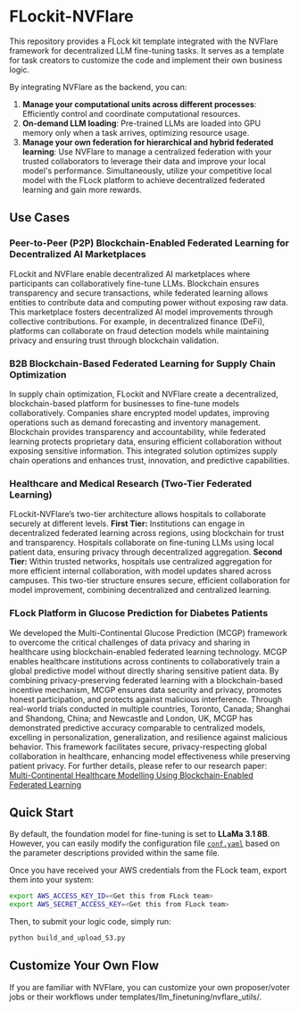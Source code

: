 # FLockit-NVFlare

This repository provides a FLock kit template integrated with the NVFlare framework for decentralized LLM fine-tuning tasks. It serves as a template for task creators to customize the code and implement their own business logic.

By integrating NVFlare as the backend, you can:

1. **Manage your computational units across different processes**: Efficiently control and coordinate computational resources.
2. **On-demand LLM loading**: Pre-trained LLMs are loaded into GPU memory only when a task arrives, optimizing resource usage.
3. **Manage your own federation for hierarchical and hybrid federated learning**: Use NVFlare to manage a centralized federation with your trusted collaborators to leverage their data and improve your local model's performance. Simultaneously, utilize your competitive local model with the FLock platform to achieve decentralized federated learning and gain more rewards.

## Use Cases

### Peer-to-Peer (P2P) Blockchain-Enabled Federated Learning for Decentralized AI Marketplaces

FLockit and NVFlare enable decentralized AI marketplaces where participants can collaboratively fine-tune LLMs. Blockchain ensures transparency and secure transactions, while federated learning allows entities to contribute data and computing power without exposing raw data. This marketplace fosters decentralized AI model improvements through collective contributions. For example, in decentralized finance (DeFi), platforms can collaborate on fraud detection models while maintaining privacy and ensuring trust through blockchain validation.

### B2B Blockchain-Based Federated Learning for Supply Chain Optimization

In supply chain optimization, FLockit and NVFlare create a decentralized, blockchain-based platform for businesses to fine-tune models collaboratively. Companies share encrypted model updates, improving operations such as demand forecasting and inventory management. Blockchain provides transparency and accountability, while federated learning protects proprietary data, ensuring efficient collaboration without exposing sensitive information. This integrated solution optimizes supply chain operations and enhances trust, innovation, and predictive capabilities.

### Healthcare and Medical Research (Two-Tier Federated Learning)

FLockit-NVFlare’s two-tier architecture allows hospitals to collaborate securely at different levels. **First Tier:** Institutions can engage in decentralized federated learning across regions, using blockchain for trust and transparency. Hospitals collaborate on fine-tuning LLMs using local patient data, ensuring privacy through decentralized aggregation. **Second Tier:** Within trusted networks, hospitals use centralized aggregation for more efficient internal collaboration, with model updates shared across campuses. This two-tier structure ensures secure, efficient collaboration for model improvement, combining decentralized and centralized learning.

### FLock Platform in Glucose Prediction for Diabetes Patients

We developed the Multi-Continental Glucose Prediction (MCGP) framework to overcome the critical challenges of data privacy and sharing in healthcare using blockchain-enabled federated learning technology. MCGP enables healthcare institutions across continents to collaboratively train a global predictive model without directly sharing sensitive patient data. By combining privacy-preserving federated learning with a blockchain-based incentive mechanism, MCGP ensures data security and privacy, promotes honest participation, and protects against malicious interference. Through real-world trials conducted in multiple countries, Toronto, Canada; Shanghai and Shandong, China; and Newcastle and London, UK, MCGP has demonstrated predictive accuracy comparable to centralized models, excelling in personalization, generalization, and resilience against malicious behavior. This framework facilitates secure, privacy-respecting global collaboration in healthcare, enhancing model effectiveness while preserving patient privacy. For further details, please refer to our research paper: [Multi-Continental Healthcare Modelling Using Blockchain-Enabled Federated Learning](https://arxiv.org/abs/2410.17933) 
## Quick Start

By default, the foundation model for fine-tuning is set to **LLaMa 3.1 8B**. However, you can easily modify the configuration file [`conf.yaml`](templates/llm_finetuning/configs/conf.yaml) based on the parameter descriptions provided within the same file.

Once you have received your AWS credentials from the FLock team, export them into your system:

```bash
export AWS_ACCESS_KEY_ID=<Get this from FLock team>
export AWS_SECRET_ACCESS_KEY=<Get this from FLock team>
```

Then, to submit your logic code, simply run:
```bash
python build_and_upload_S3.py
```

## Customize Your Own Flow

If you are familiar with NVFlare, you can customize your own proposer/voter jobs or their workflows under templates/llm_finetuning/nvflare_utils/.